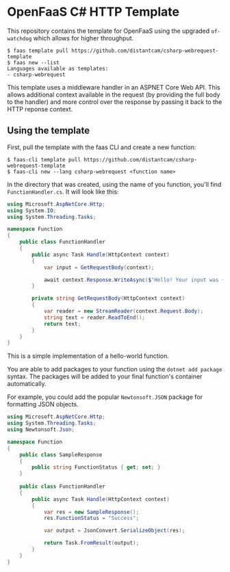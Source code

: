 # OpenFaaS C# HTTP Template

This repository contains the template for OpenFaaS using the upgraded `of-watchdog` which allows for higher throughput.

```
$ faas template pull https://github.com/distantcam/csharp-webrequest-template
$ faas new --list
Languages available as templates:
- csharp-webrequest

```

This template uses a middleware handler in an ASPNET Core Web API. This allows additional context available in the request (by providing the full body to the handler) and more control over the response by passing it back to the HTTP reponse context.

## Using the template
First, pull the template with the faas CLI and create a new function:

```
$ faas-cli template pull https://github.com/distantcam/csharp-webrequest-template
$ faas-cli new --lang csharp-webrequest <function name>
```

In the directory that was created, using the name of you function, you'll find `FunctionHandler.cs`. It will look like this:

``` csharp
using Microsoft.AspNetCore.Http;
using System.IO;
using System.Threading.Tasks;

namespace Function
{
    public class FunctionHandler
    {
        public async Task Handle(HttpContext context)
        {
            var input = GetRequestBody(context);

            await context.Response.WriteAsync($"Hello! Your input was {input}");
        }

        private string GetRequestBody(HttpContext context)
        {
            var reader = new StreamReader(context.Request.Body);
            string text = reader.ReadToEnd();
            return text;
        }
    }
}
```

This is a simple implementation of a hello-world function. 

You are able to add packages to your function using the `dotnet add package` syntax. The packages will be added to your final function's container automatically.

For example, you could add the popular `Newtonsoft.JSON` package for formatting JSON objects.

```csharp
using Microsoft.AspNetCore.Http;
using System.Threading.Tasks;
using Newtonsoft.Json;

namespace Function
{
    public class SampleResponse
    {
        public string FunctionStatus { get; set; }
    }
    
    public class FunctionHandler
    {
        public async Task Handle(HttpContext context)
        {
            var res = new SampleResponse();
            res.FunctionStatus = "Success";

            var output = JsonConvert.SerializeObject(res);

            return Task.FromResult(output);
        }
    }
}
```
